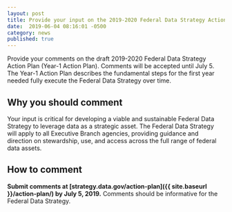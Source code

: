 ```yaml
---
layout: post
title: Provide your input on the 2019-2020 Federal Data Strategy Action Plan!
date:  2019-06-04 08:16:01 -0500
category: news
published: true
---
```


Provide your comments on the draft 2019-2020 Federal Data Strategy Action Plan (Year-1 Action Plan). Comments will be accepted until July 5. The Year-1 Action Plan describes the fundamental steps for the first year needed fully execute the Federal Data Strategy over time.

## Why you should comment

Your input is critical for developing a viable and sustainable Federal Data Strategy to leverage data as a strategic asset.
The Federal Data Strategy will apply to all Executive Branch agencies, providing guidance and direction on stewardship, use, and access across the full range of federal data assets.

## How to comment

**Submit comments at [strategy.data.gov/action-plan]({{ site.baseurl }}/action-plan/)  by July 5, 2019.** Comments should be informative for the Federal Data Strategy.
